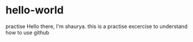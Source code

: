# hello-world
practise 
Hello there, I'm shaurya. this is a practise excercise to understand how to use github
